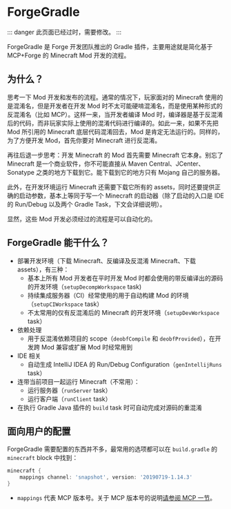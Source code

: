 # ForgeGradle

::: danger
此页面已经过时，需要修改。
:::

ForgeGradle 是 Forge 开发团队推出的 Gradle 插件，主要用途就是简化基于 MCP+Forge 的 Minecraft Mod 开发的流程。

## 为什么？

思考一下 Mod 开发和发布的流程。通常的情况下，玩家面对的 Minecraft 使用的是混淆名，但是开发者在开发 Mod 时不太可能硬啃混淆名，而是使用某种形式的反混淆名（比如 MCP）。这样一来，当开发者编译 Mod 时，编译器是基于反混淆后的代码，而非玩家实际上使用的混淆代码进行编译的。如此一来，如果不先把 Mod 所引用的 Minecraft 底层代码混淆回去，Mod 是肯定无法运行的。同样的，为了方便开发 Mod，首先你要对 Minecraft 进行反混淆。

再往后退一步思考：开发 Minecraft 的 Mod 首先需要 Minecraft 它本身。别忘了 Minecraft 是一个商业软件，你不可能直接从 Maven Central、JCenter、Sonatype 之类的地方下载到它。能下载到它的地方只有 Mojang 自己的服务器。

此外，在开发环境运行 Minecraft 还需要下载它所有的 assets，同时还要提供正确的启动参数，基本上等同于写一个 Minecraft 的启动器（除了启动的入口是 IDE 的 Run/Debug 以及两个 Gradle Task，下文会详细说明）。

显然，这些 Mod 开发必须经过的流程是可以自动化的。

## ForgeGradle 能干什么？

  - 部署开发环境（下载 Minecraft、反编译及反混淆 Minecraft、下载 assets），有三种：
    - 基本上所有 Mod 开发者在平时开发 Mod 时都会使用的带反编译出的源码的开发环境（`setupDecompWorkspace` task)
    - 持续集成服务器（CI）经常使用的用于自动构建 Mod 的环境（`setupCIWorkspace` task）
    - 不太常用的仅有反混淆后的 Minecraft 的开发环境（`setupDevWorkspace` task）
  - 依赖处理
    - 用于反混淆依赖项目的 scope（`deobfCompile` 和 `deobfProvided`），在开发跨 Mod 兼容或扩展 Mod 时经常用到
  - IDE 相关
    - 自动生成 IntelliJ IDEA 的 Run/Debug Configuration（`genIntellijRuns` task）
  - 连带当前项目一起运行 Minecraft（不常用）：
    - 运行服务器（`runServer` task）
    - 运行客户端（`runClient` task）
  - 在执行 Gradle Java 插件的 `build` task 时可自动完成对源码的重混淆

## 面向用户的配置

ForgeGradle 需要配置的东西并不多，最常用的选项都可以在 `build.gradle` 的 `minecraft` block 中找到：

```groovy
minecraft {
    mappings channel: 'snapshot', version: '20190719-1.14.3'
}
```

- `mappings` 代表 MCP 版本号。关于 MCP 版本号的说明[请参阅 MCP 一节](mcp.md#)。
